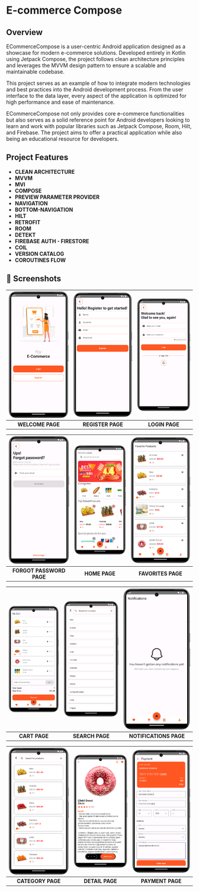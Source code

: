 # E-commerce Compose

## Overview
ECommerceCompose is a user-centric Android application designed as a showcase for modern e-commerce solutions. Developed entirely in Kotlin using Jetpack Compose, the project follows clean architecture principles and leverages the MVVM design pattern to ensure a scalable and maintainable codebase.

This project serves as an example of how to integrate modern technologies and best practices into the Android development process. From the user interface to the data layer, every aspect of the application is optimized for high performance and ease of maintenance.

ECommerceCompose not only provides core e-commerce functionalities but also serves as a solid reference point for Android developers looking to learn and work with popular libraries such as Jetpack Compose, Room, Hilt, and Firebase. The project aims to offer a practical application while also being an educational resource for developers.

## Project Features
- **CLEAN ARCHITECTURE**
- **MVVM** 
- **MVI**
- **COMPOSE**
- **PREVIEW PARAMETER PROVIDER**
- **NAVIGATION**
- **BOTTOM-NAVIGATION** 
- **HILT** 
- **RETROFIT**
- **ROOM**
- **DETEKT**
- **FIREBASE AUTH - FIRESTORE**
- **COIL**
- **VERSION CATALOG**
- **COROUTINES FLOW**

  

## 📸 Screenshots

| <img src="screenshot/welcome.png" alt="Screen1" width="300"/>          | <img src="screenshot/register.png" alt="Screen2" width="300"/>         | <img src="screenshot/login1.png" alt="Screen3" width="300"/>           |
|:----------------------------------------------------------------------:|:----------------------------------------------------------------------:|:----------------------------------------------------------------------:|
|           **WELCOME PAGE**                                             |   **REGISTER PAGE**                                                    |    **LOGIN PAGE**                                                      |

| <img src="screenshot/forgot_password.png" alt="Screen4" width="300"/>  | <img src="screenshot/home_page.png" alt="Screen5" width="300"/>        | <img src="screenshot/favorite.png" alt="Screen6" width="300"/>         |
|:----------------------------------------------------------------------:|:----------------------------------------------------------------------:|:----------------------------------------------------------------------:|
|           **FORGOT PASSWORD PAGE**                                     |   **HOME PAGE**                                                        |    **FAVORITES PAGE**                                                  |

| <img src="screenshot/cart.png" alt="Screen7" width="300"/>             | <img src="screenshot/search.png" alt="Screen8" width="300"/>           | <img src="screenshot/notifications.png" alt="Screen9" width="300"/>    |
|:----------------------------------------------------------------------:|:----------------------------------------------------------------------:|:----------------------------------------------------------------------:|
| **CART PAGE**                                                          |   **SEARCH PAGE**                                                      |      **NOTIFICATIONS PAGE**                                            |

| <img src="screenshot/category.png" alt="Screen10" width="300"/>        | <img src="screenshot/detail.png" alt="Screen11" width="300"/>          | <img src="screenshot/payment.png" alt="Screen12" width="300"/>         |
|:----------------------------------------------------------------------:|:----------------------------------------------------------------------:|:----------------------------------------------------------------------:|
| **CATEGORY PAGE**                                                      |   **DETAIL PAGE**                                                      |       **PAYMENT PAGE**                                                 |

##
